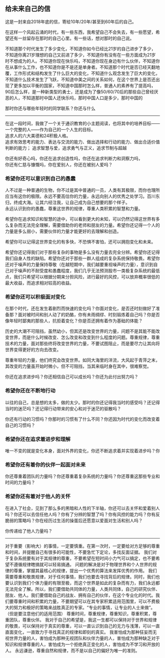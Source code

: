 ## 给未来自己的信

这是一封来自2018年底的信，寄给10年/20年/甚至到60年后的自己。  

在这样一个风起云涌的时代，有一些东西，我希望自己不会失去，有一些愿望，希望还有一丝留存在那时的自己心里。有一些话，想对那时的自己说。  

不知道那个时代发生了多少变化，不知道你如今已经比21岁的自己进步了多少，不知道你离21岁理想的自己又前进了多少，不知道你有没有在一些方面成为21岁时不想成为的人。不知道你现在快乐吗，不知道你现在身边有什么伙伴，不知道你在从事什么工作，也不知道你是不是还是单身者。不知道那个时代是否已经天翻地覆，工作形式和结构发生了什么巨大的变化，不知道什么观念发生了巨大的变化，不知道什么技术发生了飞跃，不知道中美之间的关系如何，在这个世界上是否还出现了更多加以平衡的国家，不知道中国那时怎么样，普通人的素养有了提高吗，90后怎么样，是一种新类型的勇士，还是成为了像50/60/70后的那些自己曾经厌恶的人，不知道那时中国人还快乐吗，那时中国人口是多少，那时中国的

那时你还与哪些年轻时的同学联系？你还与什么

---
在这一段时间，我做了一个关于通识教育的小主题阅读，也将其中的培养目标——一个完整的人——作为自己的一个人生的目标。  
追求人的六大美德和24积极人格。  
追求有效思考的能力、表达与交流的能力、做出选择和行动的能力、做出合适价值判断的能力；
追求智慧与爱，追求勇气与正义，追求节制与超越

你还有好奇心吗，你还在追求创造性吗，你还在追求判断力和洞察力吗，  
你还有仁慈与慷慨吗，你在爱别人，你还在被别人爱吗？


### 希望你还可以意识到自己的愚蠢

人不过是一种普通的生物，你不过是其中普通的一员，人类有其极限，而你也理所应当有这你的极限。永远不要高估你的力量，永远向别人的优秀之处学习。百川东归，终成大海。让其六经注我，让自己成为自己想要的那个样子。    
永远认识到你的愚蠢，尊重这世界的规律，尊重人类积累的智慧和力量。  

希望你在追求知识和智慧的途中，可以看到更大的未知，可以仍然记得这世界有多么复杂而无法完全理解，需要借助你的老师和朋友的力量。希望你还记得一个人的力量是多么弱小，需要伙伴的力量才能更好的去理解和创造。  

希望你可以记得这世界变化的有多快，不恐惧不害怕，还可以拥抱变化和未来。  

希望你还记得我们对于那些复杂的事物是多么没有力量去完全分辨。希望你还记得我们自身人性的缺陷。希望你还对于那些一群人组成的复杂系统保持敬畏。希望你还对于噪声的力量保持尊敬（在越短期中，我们越要重视噪声的力量），意识到自己对于噪声的不耐受度和愚蠢程度，我们几乎无法预测股市一类极复杂系统的最低点，我们只希望可以根据分期来分担风险，进行最好的风控，可以放弃概率很低的最大收益，而追求相对较高的收益。

### 希望你还可以积极面对变化

在那个时代，还在发生着剧烈而快速的变化吗？你面对变化，是否还时刻做好了准备那？面对被时间和别人动了的奶酪，你有未雨绸缪、时刻锻炼着自己吗？你是否像年轻时鄙夷的那些人，抗拒着变化？你是否还拥有着作为基础的体能？

历史的大潮不可阻挡，虽然幼小，但其还是改变世界的力量，问题不是其能不能改变世界，而是什么时候改变、怎么改变和改变到什么程度的问题。尊重规律，尊重技术的力量，面对那些终将改变世界的力量，不要试图阻止，而是要尽力让其向将世界变得更好的方向去改变。  

尊重年轻的力量，他们终究会改变世界。如同大海里的洋流，大风起于青萍之末，其改变的力量虽开始时微小，但不可阻挡，当其来临时身在其中，很难察觉。

你还在追求进步吗？你还相信自己可以成长吗？你还为此付出努力吗？

### 希望你还在不断地行动

以往的自己，总是想的太多，做的太少。那时的你还记得我当时的感受吗？还记得当时的迷茫吗？还记得行动带来的安心和对于迷茫的驱散吗？  

你还有行动的习惯吗？你那时的习惯有了什么不同？你还因为时代的变化而改变着自己的习惯吗？

### 希望你还在追求着进步和理解

唯一不变的就是变化本身，面对外界的变化，你还不断追求着并实现着进步吗？你

### 希望你还有着你的伙伴一起面对未来

你还尊重着团队的力量吗？你还尊重着复杂系统的力量吗？你还尊重这那些专业和时间的力量吗？ 


### 希望你还有着对于他人的关怀

在进入了社会，见到了那么多的黑暗和人性的下半轴，你还可以去关怀和爱着别人吗？你还可以去信任他人吗？你有了分辨的智慧了吗？你有风控的能力吗？你有反脆弱的策略吗？你在经历过生活的操蛋后还愿意以爱面对生活和别人吗？  

你传递给了他人力量吗？

---

对于重要（影响大）的事情，一定要慎重。在第一次时，一定要给对方足够的尊重和时间，并提醒自己有很多的可能性，不要急忙下定论，多找反面证据。
我们对于复杂系统要有对于其规律的尊重，不要希望在短时间小力气可以搞定，也不要希望不遵循规律瞎搞就可以轻易搞通。
问题的解决是对于物理世界和个人世界的规律的尊重，掌握其最核心的规律，提出一个优秀的算法来发挥优秀的作用。
我们需要尊重和敬畏规律，对于任何事情，我们也要去寻找背后的规律。同时，我们也要认识到我们个体力量的有限至极，而这个世界是如此的复杂而有力，我们永远都无法完全了解。所以，我们要借助共同体的力量，人类共同体，自己的研究伙伴、朋友、他人。我们要借助自己的战友、拥有自己的伙伴，在这个专业化的时代。我们要尊重时间和积累的力量，不要期望可以在其专家积累适用范围里，可以不费极大的努力和极好的策略来战胜真正的专家。“专业的事情，让专业的人士来做”。（但是要注意他们的适用范围）
尊重时间，尊重规律，尊重知识，尊重积累，尊重团队，尊重伙伴。
我对于自己的希望是，我这一生都可以保持对于世界和规律的敬畏，可以保持对于真实的尊重，可以一直认识到自己的无力与浅薄，可以一直直面变化，一直致力于寻找真正的规律和即刻的真实。
我害怕成为那种狂妄而无视世界力量的人，害怕成为那种无视团队和伙伴力量的人，害怕成为那种缺乏对于知识和规律尊重的人，害怕成为一个拒绝真正变化的人，害怕成为不学习和开放的人。
永远谦逊，尊重自然和规律，而不是以自己的偏好为唯一的准则。